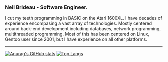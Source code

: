 ### Neil Brideau - Software Engineer.

I cut my teeth programming in BASIC on the Atari 1600XL. I have decades of experience encompasing a vast array of technologies. Mostly centered around back-end development including databases, network programming, multithreaded programming. Most of this has been centered on Linux, Gentoo user since 2001, but I have experience on all other platforms.

---

[![Anurag's GitHub stats](https://github-readme-stats-kappa-orcin.vercel.app/api?username=nbrideau&count_private=true&show_icons=true)](https://github.com/nbrideau)
[![Top Langs](https://github-readme-stats-kappa-orcin.vercel.app/api/top-langs/?username=nbrideau&layout=compact&count_private=true&langs_count=10)](https://github.com/nbrideau)
